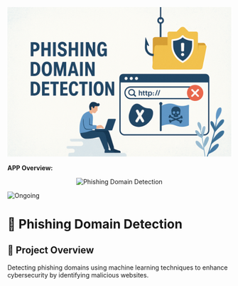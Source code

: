 <p align="center">
  <img src="templates/assets/image1.png" alt="Phishing Domain Detection" width="1000" heigt="400"/>
</p

## **APP Overview:**

<p align="center">
  <img src="templates/assets/gif_demo1.gif" alt="Phishing Domain Detection" width="1200" heigt="800"/>
</p


![Ongoing](https://img.shields.io/badge/Project%20Status-Completed-green?style=for-the-badge&logo=github)

# 🚀 Phishing Domain Detection

## 📌 Project Overview
Detecting phishing domains using machine learning techniques to enhance cybersecurity by identifying malicious websites.
